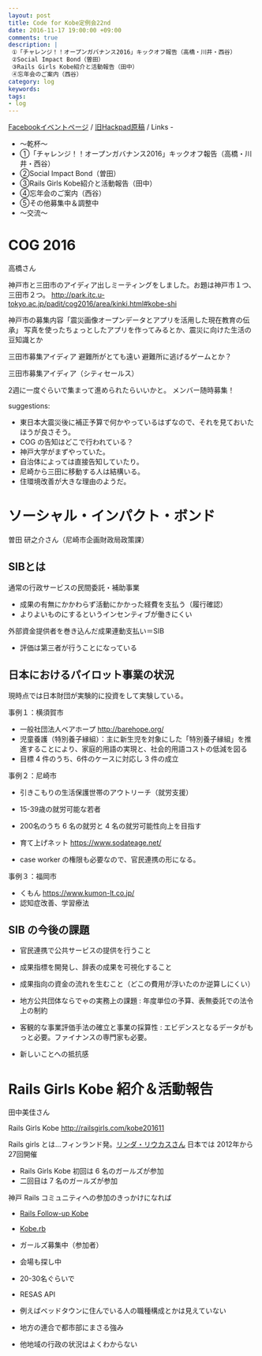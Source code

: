 ```yaml
---
layout: post
title: Code for Kobe定例会22nd
date: 2016-11-17 19:00:00 +09:00
comments: true
description: |
 ①「チャレンジ！！オープンガバナンス2016」キックオフ報告（高橋・川井・西谷）
 ②Social Impact Bond（曽田）
 ③Rails Girls Kobe紹介と活動報告（田中）
 ④忘年会のご案内（西谷）
category: log
keywords: 
tags:
- log
---
```


[Facebookイベントページ](https://www.facebook.com/events/1883857728512411/)
/ [旧Hackpad原稿](https://paper.dropbox.com/doc/Code-for-Kobe-22nd-meeting--AdqVkgrWwyyUCXmw9P_Op0IyAQ-aO18Ezthj1k8jpY6kAPHr)
/ Links -

+ ～乾杯～
+ ①「チャレンジ！！オープンガバナンス2016」キックオフ報告（高橋・川井・西谷）
+ ②Social Impact Bond（曽田）
+ ③Rails Girls Kobe紹介と活動報告（田中）
+ ④忘年会のご案内（西谷）
+ ⑤その他募集中＆調整中
+ ～交流～

# COG 2016
高橋さん

神戸市と三田市のアイディア出しミーティングをしました。お題は神戸市１つ、三田市２つ。
<http://park.itc.u-tokyo.ac.jp/padit/cog2016/area/kinki.html#kobe-shi>

神戸市の募集内容「震災画像オープンデータとアプリを活用した現在教育の伝承」
写真を使ったちょっとしたアプリを作ってみるとか、震災に向けた生活の豆知識とか

三田市募集アイディア
避難所がとても遠い
避難所に逃げるゲームとか？

三田市募集アイディア（シティセールス）

2週に一度ぐらいで集まって進められたらいいかと。
メンバー随時募集！

suggestions: 

- 東日本大震災後に補正予算で何かやっているはずなので、それを見ておいたほうが良さそう。
- COG の告知はどこで行われている？
- 神戸大学がまずやっていた。
- 自治体によっては直接告知していたり。
- 尼崎から三田に移動する人は結構いる。
- 住環境改善が大きな理由のようだ。

# ソーシャル・インパクト・ボンド
曽田 研之介さん（尼崎市企画財政局政策課）

## SIBとは

通常の行政サービスの民間委託・補助事業

- 成果の有無にかかわらず活動にかかった経費を支払う（履行確認）
- よりよいものにするというインセンティブが働きにくい

外部資金提供者を巻き込んだ成果連動支払い＝SIB

- 評価は第三者が行うことになっている

## 日本におけるパイロット事業の状況

現時点では日本財団が実験的に投資をして実験している。

事例１：横須賀市

- 一般社団法人ベアホープ <http://barehope.org/>
- 児童養護（特別養子縁組）：主に新生児を対象にした「特別養子縁組」を推進することにより、家庭的用語の実現と、社会的用語コストの低減を図る
- 目標 4 件のうち、6件のケースに対応し 3 件の成立

事例２：尼崎市

- 引きこもりの生活保護世帯のアウトリーチ（就労支援）
- 15-39歳の就労可能な若者

- 200名のうち 6 名の就労と 4 名の就労可能性向上を目指す
- 育て上げネット  <https://www.sodateage.net/>
- case worker の権限も必要なので、官民連携の形になる。

事例３：福岡市

- くもん <https://www.kumon-lt.co.jp/>
- 認知症改善、学習療法

## SIB の今後の課題
- 官民連携で公共サービスの提供を行うこと
- 成果指標を開発し、辞表の成果を可視化すること
- 成果指向の資金の流れを生むこと（どこの費用が浮いたのか逆算しにくい）

- 地方公共団体ならでゃの実務上の課題 : 年度単位の予算、表無委託での法令上の制約
- 客観的な事業評価手法の確立と事業の採算性 : エビデンスとなるデータがもっと必要。ファイナンスの専門家も必要。
- 新しいことへの抵抗感

# Rails Girls Kobe 紹介＆活動報告
田中美佳さん

Rails Girls Kobe <http://railsgirls.com/kobe201611>

Rails girls とは…フィンランド発。[リンダ・リウカスさん](http://www.shoeisha.co.jp/book/rubynobouken/)
日本では 2012年から27回開催

- Rails Girls Kobe 初回は 6 名のガールズが参加
- 二回目は 7 名のガールズが参加

神戸 Rails コミュニティへの参加のきっかけになれば

- [Rails Follow-up Kobe](https://rails-followup-kobe.doorkeeper.jp/)
- [Kobe.rb](https://koberb.doorkeeper.jp/)

- ガールズ募集中（参加者）
- 会場も探し中
- 20-30名ぐらいで

- RESAS API
- 例えばベッドタウンに住んでいる人の職種構成とかは見えていない
- 地方の連合で都市部にまさる強み
- 他地域の行政の状況はよくわからない


